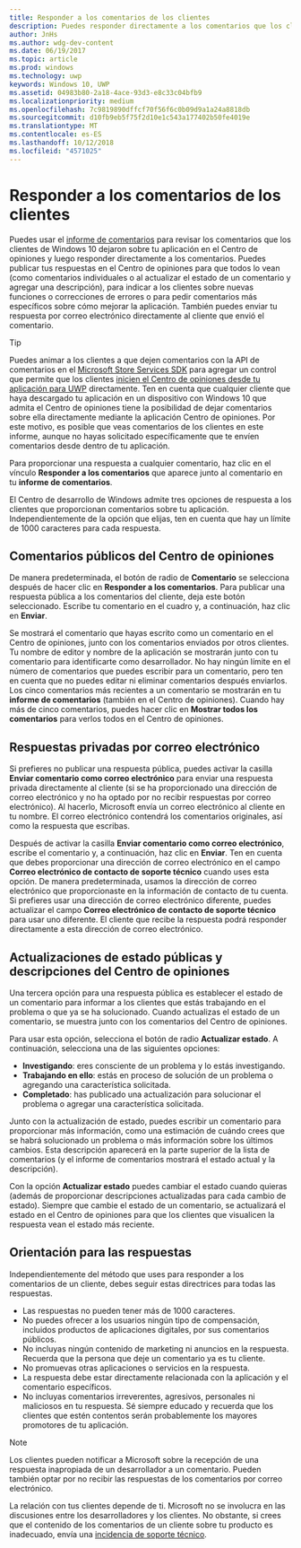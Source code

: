 ```yaml
---
title: Responder a los comentarios de los clientes
description: Puedes responder directamente a los comentarios que los clientes dejan en el Centro de opiniones.
author: JnHs
ms.author: wdg-dev-content
ms.date: 06/19/2017
ms.topic: article
ms.prod: windows
ms.technology: uwp
keywords: Windows 10, UWP
ms.assetid: 04983b80-2a18-4ace-93d3-e8c33c04bfb9
ms.localizationpriority: medium
ms.openlocfilehash: 7c9819890dffcf70f56f6c0b09d9a1a24a8818db
ms.sourcegitcommit: d10fb9eb5f75f2d10e1c543a177402b50fe4019e
ms.translationtype: MT
ms.contentlocale: es-ES
ms.lasthandoff: 10/12/2018
ms.locfileid: "4571025"
---
```

# <a name="respond-to-customer-feedback"></a>Responder a los comentarios de los clientes

Puedes usar el [informe de comentarios](feedback-report.md) para revisar los comentarios que los clientes de Windows 10 dejaron sobre tu aplicación en el Centro de opiniones y luego responder directamente a los comentarios. Puedes publicar tus respuestas en el Centro de opiniones para que todos lo vean (como comentarios individuales o al actualizar el estado de un comentario y agregar una descripción), para indicar a los clientes sobre nuevas funciones o correcciones de errores o para pedir comentarios más específicos sobre cómo mejorar la aplicación. También puedes enviar tu respuesta por correo electrónico directamente al cliente que envió el comentario.

> [!TIP]
> Puedes animar a los clientes a que dejen comentarios con la API de comentarios en el [Microsoft Store Services SDK](http://aka.ms/store-em-sdk) para agregar un control que permite que los clientes [inicien el Centro de opiniones desde tu aplicación para UWP](../monetize/launch-feedback-hub-from-your-app.md) directamente. Ten en cuenta que cualquier cliente que haya descargado tu aplicación en un dispositivo con Windows 10 que admita el Centro de opiniones tiene la posibilidad de dejar comentarios sobre ella directamente mediante la aplicación Centro de opiniones. Por este motivo, es posible que veas comentarios de los clientes en este informe, aunque no hayas solicitado específicamente que te envíen comentarios desde dentro de tu aplicación.

Para proporcionar una respuesta a cualquier comentario, haz clic en el vínculo **Responder a los comentarios** que aparece junto al comentario en tu **informe de comentarios**.

El Centro de desarrollo de Windows admite tres opciones de respuesta a los clientes que proporcionan comentarios sobre tu aplicación. Independientemente de la opción que elijas, ten en cuenta que hay un límite de 1000 caracteres para cada respuesta.

## <a name="public-comments-in-feedback-hub"></a>Comentarios públicos del Centro de opiniones

De manera predeterminada, el botón de radio de **Comentario** se selecciona después de hacer clic en **Responder a los comentarios**. Para publicar una respuesta pública a los comentarios del cliente, deja este botón seleccionado. Escribe tu comentario en el cuadro y, a continuación, haz clic en **Enviar**.

Se mostrará el comentario que hayas escrito como un comentario en el Centro de opiniones, junto con los comentarios enviados por otros clientes. Tu nombre de editor y nombre de la aplicación se mostrarán junto con tu comentario para identificarte como desarrollador. No hay ningún límite en el número de comentarios que puedes escribir para un comentario, pero ten en cuenta que no puedes editar ni eliminar comentarios después enviarlos. Los cinco comentarios más recientes a un comentario se mostrarán en tu **informe de comentarios** (también en el Centro de opiniones). Cuando hay más de cinco comentarios, puedes hacer clic en **Mostrar todos los comentarios** para verlos todos en el Centro de opiniones.


## <a name="private-responses-via-email"></a>Respuestas privadas por correo electrónico

Si prefieres no publicar una respuesta pública, puedes activar la casilla **Enviar comentario como correo electrónico** para enviar una respuesta privada directamente al cliente (si se ha proporcionado una dirección de correo electrónico y no ha optado por no recibir respuestas por correo electrónico). Al hacerlo, Microsoft envía un correo electrónico al cliente en tu nombre. El correo electrónico contendrá los comentarios originales, así como la respuesta que escribas.

Después de activar la casilla **Enviar comentario como correo electrónico**, escribe el comentario y, a continuación, haz clic en **Enviar**. Ten en cuenta que debes proporcionar una dirección de correo electrónico en el campo **Correo electrónico de contacto de soporte técnico** cuando uses esta opción. De manera predeterminada, usamos la dirección de correo electrónico que proporcionaste en la información de contacto de tu cuenta. Si prefieres usar una dirección de correo electrónico diferente, puedes actualizar el campo **Correo electrónico de contacto de soporte técnico** para usar uno diferente. El cliente que recibe la respuesta podrá responder directamente a esta dirección de correo electrónico.


## <a name="public-status-updates-and-descriptions-in-feedback-hub"></a>Actualizaciones de estado públicas y descripciones del Centro de opiniones

Una tercera opción para una respuesta pública es establecer el estado de un comentario para informar a los clientes que estás trabajando en el problema o que ya se ha solucionado. Cuando actualizas el estado de un comentario, se muestra junto con los comentarios del Centro de opiniones.

Para usar esta opción, selecciona el botón de radio **Actualizar estado**. A continuación, selecciona una de las siguientes opciones:

- **Investigando**: eres consciente de un problema y lo estás investigando.
- **Trabajando en ello**: estás en proceso de solución de un problema o agregando una característica solicitada.
- **Completado**: has publicado una actualización para solucionar el problema o agregar una característica solicitada.

Junto con la actualización de estado, puedes escribir un comentario para proporcionar más información, como una estimación de cuándo crees que se habrá solucionado un problema o más información sobre los últimos cambios. Esta descripción aparecerá en la parte superior de la lista de comentarios (y el informe de comentarios mostrará el estado actual y la descripción).

Con la opción **Actualizar estado** puedes cambiar el estado cuando quieras (además de proporcionar descripciones actualizadas para cada cambio de estado). Siempre que cambie el estado de un comentario, se actualizará el estado en el Centro de opiniones para que los clientes que visualicen la respuesta vean el estado más reciente.


## <a name="guidelines-for-responses"></a>Orientación para las respuestas

Independientemente del método que uses para responder a los comentarios de un cliente, debes seguir estas directrices para todas las respuestas.
- Las respuestas no pueden tener más de 1000 caracteres.
- No puedes ofrecer a los usuarios ningún tipo de compensación, incluidos productos de aplicaciones digitales, por sus comentarios públicos.
- No incluyas ningún contenido de marketing ni anuncios en la respuesta. Recuerda que la persona que deje un comentario ya es tu cliente.
- No promuevas otras aplicaciones o servicios en la respuesta.
- La respuesta debe estar directamente relacionada con la aplicación y el comentario específicos.
- No incluyas comentarios irreverentes, agresivos, personales ni maliciosos en tu respuesta. Sé siempre educado y recuerda que los clientes que estén contentos serán probablemente los mayores promotores de tu aplicación.

> [!NOTE]
> Los clientes pueden notificar a Microsoft sobre la recepción de una respuesta inapropiada de un desarrollador a un comentario. Pueden también optar por no recibir las respuestas de los comentarios por correo electrónico.

La relación con tus clientes depende de ti. Microsoft no se involucra en las discusiones entre los desarrolladores y los clientes. No obstante, si crees que el contenido de los comentarios de un cliente sobre tu producto es inadecuado, envía una [incidencia de soporte técnico](http://go.microsoft.com/fwlink/p/?LinkID=401178).
